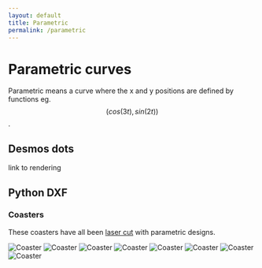 ```yaml
---
layout: default
title: Parametric
permalink: /parametric
---
```


# Parametric curves

Parametric means a curve where the x and y positions are defined by functions eg. $$(cos(3t),sin(2t))$$. 

## Desmos dots

link to rendering

## Python DXF

### Coasters
These coasters have all been [laser cut](/sebsite/laser) with parametric designs.
<div class="gallery" > 
    <img alt="Coaster" src="/sebsite/images/coaster1.jpg" class="gallery__img">
    <img alt="Coaster" src="/sebsite/images/coaster2.jpg" class="gallery__img">
    <img alt="Coaster" src="/sebsite/images/coaster3.jpg" class="gallery__img">
    <img alt="Coaster" src="/sebsite/images/coaster4.jpg" class="gallery__img">
    <img alt="Coaster" src="/sebsite/images/coaster5.jpg" class="gallery__img">
    <img alt="Coaster" src="/sebsite/images/coaster6.jpg" class="gallery__img">
    <img alt="Coaster" src="/sebsite/images/coaster7.jpg" class="gallery__img">
    <img alt="Coaster" src="/sebsite/images/coaster8.jpg" class="gallery__img">
</div>